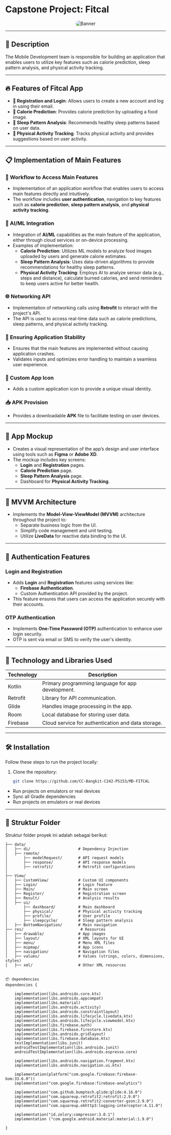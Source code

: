 # **Capstone Project: Fitcal**

<div align="center">
  <img 
    src="https://github.com/user-attachments/assets/d8fb8dda-7064-4d99-8837-3c4ec51c9023" 
    alt="Banner" 
    style="border-radius: 10px; max-width: 80%; height: auto;"
  />
</div>

---

## **📖 Description**
The Mobile Development team is responsible for building an application that enables users to utilize key features such as calorie prediction, sleep pattern analysis, and physical activity tracking.

---

## **🔥 Features of Fitcal App**
- **📱 Registration and Login**: Allows users to create a new account and log in using their email.
- **🍛 Calorie Prediction**: Provides calorie prediction by uploading a food image.
- **🌙 Sleep Pattern Analysis**: Recommends healthy sleep patterns based on user data.
- **🏃 Physical Activity Tracking**: Tracks physical activity and provides suggestions based on user activity.

---

## **📋 Implementation of Main Features**

### **🔑 Workflow to Access Main Features**
- Implementation of an application workflow that enables users to access main features directly and intuitively.
- The workflow includes **user authentication**, navigation to key features such as **calorie prediction**, **sleep pattern analysis**, and **physical activity tracking**.

### **🧠 AI/ML Integration**
- Integration of **AI/ML** capabilities as the main feature of the application, either through cloud services or on-device processing.
- Examples of implementation:
  - **Calorie Prediction**: Utilizes ML models to analyze food images uploaded by users and generate calorie estimates.
  - **Sleep Pattern Analysis**: Uses data-driven algorithms to provide recommendations for healthy sleep patterns.
  - **Physical Activity Tracking**: Employs AI to analyze sensor data (e.g., steps and distance), calculate burned calories, and send reminders to keep users active for better health.

### **🌐 Networking API**
- Implementation of networking calls using **Retrofit** to interact with the project's API.
- The API is used to access real-time data such as calorie predictions, sleep patterns, and physical activity tracking.

### **🚫 Ensuring Application Stability**
- Ensures that the main features are implemented without causing application crashes.
- Validates inputs and optimizes error handling to maintain a seamless user experience.

### **🎨 Custom App Icon**
- Adds a custom application icon to provide a unique visual identity.

### **📥 APK Provision**
- Provides a downloadable **APK** file to facilitate testing on user devices.

---

## **🎨 App Mockup**
- Creates a visual representation of the app’s design and user interface using tools such as **Figma** or **Adobe XD**.
- The mockup includes key screens:
  - **Login** and **Registration** pages.
  - **Calorie Prediction** page.
  - **Sleep Pattern Analysis** page.
  - Dashboard for **Physical Activity Tracking**.

---

## **📐 MVVM Architecture**
- Implements the **Model-View-ViewModel (MVVM)** architecture throughout the project to:
  - Separate business logic from the UI.
  - Simplify code management and unit testing.
  - Utilize **LiveData** for reactive data binding to the UI.

---

## **🔐 Authentication Features**

### **Login and Registration**
- Adds **Login** and **Registration** features using services like:
  - **Firebase Authentication**.
  - Custom Authentication API provided by the project.
- This feature ensures that users can access the application securely with their accounts.

### **OTP Authentication**
- Implements **One-Time Password (OTP)** authentication to enhance user login security.
- OTP is sent via email or SMS to verify the user's identity.

---

## **🚀 Technology and Libraries Used**

| **Technology**  | **Description**                                         |
|-----------------|----------------------------------------------------------|
| Kotlin          | Primary programming language for app development.       |
| Retrofit        | Library for API communication.                          |
| Glide           | Handles image processing in the app.                   |
| Room            | Local database for storing user data.                  |
| Firebase        | Cloud service for authentication and data storage.     |

---

## **🛠️ Installation**

Follow these steps to run the project locally:

1. Clone the repository:
   ```bash
   git clone https://github.com/CC-Bangkit-C242-PS153/MD-FITCAL
  - Run projects on emulators or real devices
  - Sync all Gradle dependencies
  - Run projects on emulators or real devices


  ---
## 📂 Struktur Folder
Struktur folder proyek ini adalah sebagai berikut:

```plaintext
├── data/
│   ├── di/                     # Dependency Injection
│   ├── remote/
│       ├── modelRequest/       # API request models
│       ├── response/           # API response models
│       ├── retrofit/           # Retrofit configurations
│
├── View/
│   ├── CustomView/             # Custom UI components
│   ├── Login/                  # Login feature
│   ├── Main/                   # Main screen
│   ├── Register/               # Registration screen
│   ├── Result/                 # Analysis results
│   ├── ui/
│       ├── dashboard/          # Main dashboard
│       ├── physical/           # Physical activity tracking
│       ├── profile/            # User profile
│       ├── sleepcycle/         # Sleep pattern analysis
│   ├── BottomNavigation/       # Main navigation
├── res/                         # Resources
│   ├── drawable/               # App images
│   ├── layout/                 # XML layouts for UI
│   ├── menu/                   # Menu XML files
│   ├── mipmap/                 # App icons
│   ├── navigation/             # Navigation files
│   ├── values/                 # Values (strings, colors, dimensions, styles)
│   ├── xml/                    # Other XML resources


📦 dependencies
dependencies {

    implementation(libs.androidx.core.ktx)
    implementation(libs.androidx.appcompat)
    implementation(libs.material)
    implementation(libs.androidx.activity)
    implementation(libs.androidx.constraintlayout)
    implementation(libs.androidx.lifecycle.livedata.ktx)
    implementation(libs.androidx.lifecycle.viewmodel.ktx)
    implementation(libs.firebase.auth)
    implementation(libs.firebase.firestore.ktx)
    implementation(libs.androidx.gridlayout)
    implementation(libs.firebase.database.ktx)
    testImplementation(libs.junit)
    androidTestImplementation(libs.androidx.junit)
    androidTestImplementation(libs.androidx.espresso.core)

    implementation(libs.androidx.navigation.fragment.ktx)
    implementation(libs.androidx.navigation.ui.ktx)

    implementation(platform("com.google.firebase:firebase-bom:33.6.0"))
    implementation("com.google.firebase:firebase-analytics")

    implementation("com.github.bumptech.glide:glide:4.16.0")
    implementation("com.squareup.retrofit2:retrofit:2.9.0")
    implementation("com.squareup.retrofit2:converter-gson:2.9.0")
    implementation("com.squareup.okhttp3:logging-interceptor:4.11.0")

    implementation("id.zelory:compressor:3.0.1")
    implementation ("com.google.android.material:material:1.9.0")

}

